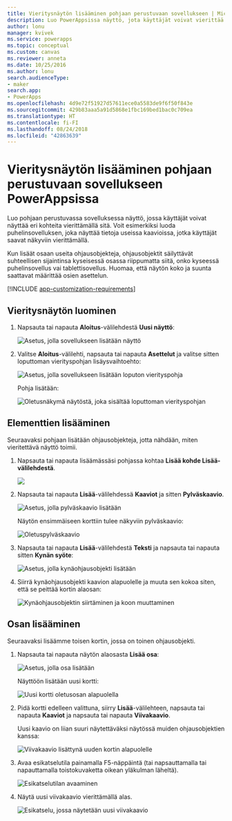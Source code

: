 ```yaml
---
title: Vieritysnäytön lisääminen pohjaan perustuvaan sovellukseen | Microsoft Docs
description: Luo PowerAppsissa näyttö, jota käyttäjät voivat vierittää näyttääkseen enemmän sisältötyyppejä kuin mitä näytölle kerralla mahtuu pohjaan perustuvassa sovelluksessa.
author: lonu
manager: kvivek
ms.service: powerapps
ms.topic: conceptual
ms.custom: canvas
ms.reviewer: anneta
ms.date: 10/25/2016
ms.author: lonu
search.audienceType:
- maker
search.app:
- PowerApps
ms.openlocfilehash: 4d9e72f51927d57611ece0a5583de9f6f50f843e
ms.sourcegitcommit: 429b83aaa5a91d5868e1fbc169bed1bac0c709ea
ms.translationtype: HT
ms.contentlocale: fi-FI
ms.lasthandoff: 08/24/2018
ms.locfileid: "42863639"
---
```

# <a name="add-a-scrolling-screen-to-a-canvas-app-in-powerapps"></a>Vieritysnäytön lisääminen pohjaan perustuvaan sovellukseen PowerAppsissa

Luo pohjaan perustuvassa sovelluksessa näyttö, jossa käyttäjät voivat näyttää eri kohteita vierittämällä sitä. Voit esimerkiksi luoda puhelinsovelluksen, joka näyttää tietoja useissa kaavioissa, jotka käyttäjät saavat näkyviin vierittämällä.

Kun lisäät osaan useita ohjausobjekteja, ohjausobjektit säilyttävät suhteellisen sijaintinsa kyseisessä osassa riippumatta siitä, onko kyseessä puhelinsovellus vai tablettisovellus. Huomaa, että näytön koko ja suunta saattavat määrittää osien asettelun.  

[!INCLUDE [app-customization-requirements](../../includes/app-customization-requirements.md)]

## <a name="create-a-scrolling-screen"></a>Vieritysnäytön luominen

1. Napsauta tai napauta **Aloitus**-välilehdestä **Uusi näyttö**:

    ![Asetus, jolla sovellukseen lisätään näyttö][1]

2. Valitse **Aloitus**-välilehti, napsauta tai napauta **Asettelut** ja valitse sitten loputtoman vierityspohjan lisäysvaihtoehto:  
   
    ![Asetus, jolla sovellukseen lisätään loputon vierityspohja][2]
   
    Pohja lisätään:  
   
    ![Oletusnäkymä näytöstä, joka sisältää loputtoman vierityspohjan][3]

## <a name="add-elements"></a>Elementtien lisääminen
Seuraavaksi pohjaan lisätään ohjausobjekteja, jotta nähdään, miten vieritettävä näyttö toimii.

1. Napsauta tai napauta lisäämässäsi pohjassa kohtaa **Lisää kohde Lisää-välilehdestä**.
   
    ![][4]
2. Napsauta tai napauta **Lisää**-välilehdessä **Kaaviot** ja sitten **Pylväskaavio**.
   
    ![Asetus, jolla pylväskaavio lisätään][5]
   
    Näytön ensimmäiseen korttiin tulee näkyviin pylväskaavio:  
   
    ![Oletuspylväskaavio][7]
3. Napsauta tai napauta **Lisää**-välilehdestä **Teksti** ja napsauta tai napauta sitten **Kynän syöte**:  
   
    ![Asetus, jolla kynäohjausobjekti lisätään][8]
4. Siirrä kynäohjausobjekti kaavion alapuolelle ja muuta sen kokoa siten, että se peittää kortin alaosan:  
   
    ![Kynäohjausobjektin siirtäminen ja koon muuttaminen][9]

## <a name="add-a-section"></a>Osan lisääminen
Seuraavaksi lisäämme toisen kortin, jossa on toinen ohjausobjekti.

1. Napsauta tai napauta näytön alaosasta **Lisää osa**:  
   
    ![Asetus, jolla osa lisätään][10]
   
    Näyttöön lisätään uusi kortti:  
   
    ![Uusi kortti oletusosan alapuolella][11]
2. Pidä kortti edelleen valittuna, siirry **Lisää**-välilehteen, napsauta tai napauta **Kaaviot** ja napsauta tai napauta **Viivakaavio**.
   
    Uusi kaavio on liian suuri näytettäväksi näytössä muiden ohjausobjektien kanssa:  
   
    ![Viivakaavio lisättynä uuden kortin alapuolelle][12]
3. Avaa esikatselutila painamalla F5-näppäintä (tai napsauttamalla tai napauttamalla toistokuvaketta oikean yläkulman läheltä).
   
    ![Esikatselutilan avaaminen](./media/add-scrolling-screen/open-preview.png)
4. Näytä uusi viivakaavio vierittämällä alas.  
   
    ![Esikatselu, jossa näytetään uusi viivakaavio][13]

[1]: ./media/add-scrolling-screen/add-screen.png
[2]: ./media/add-scrolling-screen/add-canvas.png
[3]: ./media/add-scrolling-screen/default-canvas.png
[4]: ./media/add-scrolling-screen/insert-visual.png
[5]: ./media/add-scrolling-screen/add-chart.png
[7]: ./media/add-scrolling-screen/default-chart.png
[8]: ./media/add-scrolling-screen/add-pen.png
[9]: ./media/add-scrolling-screen/move-resize-pen.png
[10]: ./media/add-scrolling-screen/add-section.png
[11]: ./media/add-scrolling-screen/new-card.png
[12]: ./media/add-scrolling-screen/add-line-chart.png
[13]: ./media/add-scrolling-screen/line-chart-preview.png
